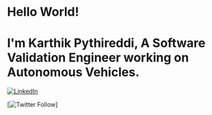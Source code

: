 # Hello World! 

# I'm Karthik Pythireddi, A Software Validation Engineer working on Autonomous Vehicles. 
[![LinkedIn](https://img.shields.io/badge/LinkedIn-0077B5?style=for-the-badge&logo=linkedin&logoColor=white)](https://www.linkedin.com/in/karthikpythireddi/)

[![Twitter Follow](https://img.shields.io/twitter/follow/{karthikitis}?style=social)]
